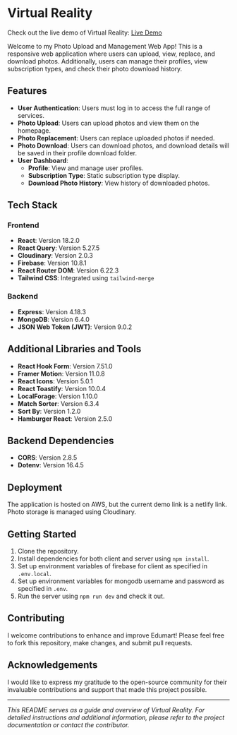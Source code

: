 # Virtual Reality

Check out the live demo of Virtual Reality: [Live Demo](http://ec2-3-145-65-7.us-east-2.compute.amazonaws.com:5000/)

Welcome to my  Photo Upload and Management Web App! This is a responsive web application where users can upload, view, replace, and download photos. Additionally, users can manage their profiles, view subscription types, and check their photo download history.

## Features

- **User Authentication**: Users must log in to access the full range of services.
- **Photo Upload**: Users can upload photos and view them on the homepage.
- **Photo Replacement**: Users can replace uploaded photos if needed.
- **Photo Download**: Users can download photos, and download details will be saved in their profile download folder.
- **User Dashboard**: 
  - **Profile**: View and manage user profiles.
  - **Subscription Type**: Static subscription type display.
  - **Download Photo History**: View history of downloaded photos.

## Tech Stack

### Frontend

- **React**: Version 18.2.0
- **React Query**: Version 5.27.5
- **Cloudinary**: Version 2.0.3
- **Firebase**: Version 10.8.1
- **React Router DOM**: Version 6.22.3
- **Tailwind CSS**: Integrated using `tailwind-merge`

### Backend

- **Express**: Version 4.18.3
- **MongoDB**: Version 6.4.0
- **JSON Web Token (JWT)**: Version 9.0.2

## Additional Libraries and Tools

- **React Hook Form**: Version 7.51.0
- **Framer Motion**: Version 11.0.8
- **React Icons**: Version 5.0.1
- **React Toastify**: Version 10.0.4
- **LocalForage**: Version 1.10.0
- **Match Sorter**: Version 6.3.4
- **Sort By**: Version 1.2.0
- **Hamburger React**: Version 2.5.0

## Backend Dependencies

- **CORS**: Version 2.8.5
- **Dotenv**: Version 16.4.5

## Deployment

The application is hosted on AWS, but the current demo link is a netlify link. Photo storage is managed using Cloudinary.

## Getting Started

1. Clone the repository.
2. Install dependencies for both client and server using `npm install`.
3. Set up environment variables of firebase for client as specified in `.env.local`.
4. Set up environment variables for mongodb username and password as specified in `.env`.
5. Run the server using `npm run dev` and check it out.

## Contributing

I welcome contributions to enhance and improve Edumart! Please feel free to fork this repository, make changes, and submit pull requests.

## Acknowledgements

I would like to express my gratitude to the open-source community for their invaluable contributions and support that made this project possible.

---

_This README serves as a guide and overview of Virtual Reality. For detailed instructions and additional information, please refer to the project documentation or contact the contributor._
